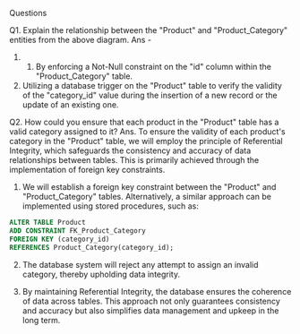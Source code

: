 Questions

Q1. Explain the relationship between the "Product" and "Product_Category" entities from the above diagram.
Ans -
1. 1. By enforcing a Not-Null constraint on the "id" column within the "Product_Category" table.
2. Utilizing a database trigger on the "Product" table to verify the validity of the "category_id" value during the insertion of a new record or the update of an existing one.

Q2. How could you ensure that each product in the "Product" table has a valid category assigned to it?
Ans.
To ensure the validity of each product's category in the "Product" table, we will employ the principle of Referential Integrity, which safeguards the consistency and accuracy of data relationships between tables. This is primarily achieved through the implementation of foreign key constraints.

1. We will establish a foreign key constraint between the "Product" and "Product_Category" tables. Alternatively, a similar approach can be implemented using stored procedures, such as:

```sql
ALTER TABLE Product
ADD CONSTRAINT FK_Product_Category
FOREIGN KEY (category_id)
REFERENCES Product_Category(category_id);
```

2. The database system will reject any attempt to assign an invalid category, thereby upholding data integrity.

3. By maintaining Referential Integrity, the database ensures the coherence of data across tables. This approach not only guarantees consistency and accuracy but also simplifies data management and upkeep in the long term.




